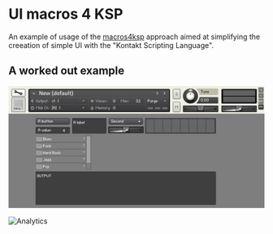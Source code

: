 # UI macros 4 KSP

An example of usage of the [macros4ksp](https://github.com/raffadrummer/macros4ksp) approach aimed at simplifying the
creeation of simple UI with the "Kontakt Scripting Language".

## A worked out example

![screenshot](/example/screenshot.png?raw=true "creenshot")


![Analytics](https://ga-beacon.appspot.com/UA-49277456-5/uimacros4ksp?pixel)
